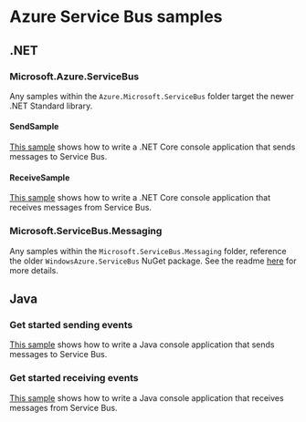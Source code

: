 # Azure Service Bus samples

## .NET

### Microsoft.Azure.ServiceBus
Any samples within the `Azure.Microsoft.ServiceBus` folder target the newer .NET Standard library.

#### SendSample

[This sample](./DotNet/Microsoft.Azure.ServiceBus/SendSample/readme.md) shows how to write a .NET Core console application that sends messages to Service Bus.

#### ReceiveSample

[This sample](./DotNet/Microsoft.Azure.ServiceBus/ReceiveSample/readme.md) shows how to write a .NET Core console application that receives messages from Service Bus.

### Microsoft.ServiceBus.Messaging
Any samples within the `Microsoft.ServiceBus.Messaging` folder, reference the older `WindowsAzure.ServiceBus` NuGet package. See the readme [here](./DotNet/Microsoft.ServiceBus.Messaging/readme.md) for more details. 

## Java

### Get started sending events
[This sample](./Java/src/main/java/com/microsoft/azure/servicebus/samples) shows how to write a Java console application that sends messages to Service Bus.

### Get started receiving events
[This sample](./Java/src/main/java/com/microsoft/azure/servicebus/samples) shows how to write a Java console application that receives messages from Service Bus.